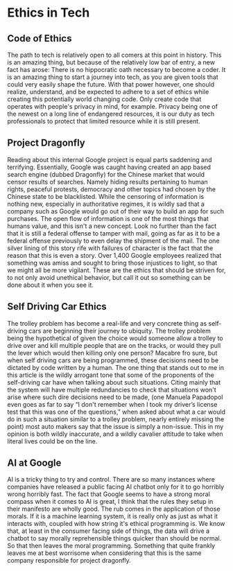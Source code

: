 # Ethics in Tech

## Code of Ethics

The path to tech is relatively open to all comers at this point in history. This is an amazing thing, but because of the relatively low bar of entry, a new fact has arose: There is no hippocratic oath necessary to become a coder. It is an amazing thing to start a journey into tech, as you are given tools that could very easily shape the future. With that power however, one should realize, understand, and be expected to adhere to a set of ethics while creating this potentially world changing code. Only create code that operates with people's privacy in mind, for example. Privacy being one of the newest on a long line of endangered resources, it is our duty as tech professionals to protect that limited resource while it is still present. 

## Project Dragonfly

Reading about this internal Google project is equal parts saddening and terrifying. Essentially, Google was caught having created an app based search engine (dubbed Dragonfly) for the Chinese market that would censor results of searches. Namely hiding results pertaining to human rights, peaceful protests, democracy and other topics had chosen by the Chinese state to be blacklisted. While the censoring of information is nothing new, especially in authoritative regimes, it is wildly sad that a company such as Google would go out of their way to build an app for such purchases. The open flow of information is one of the most things that humans value, and this isn't a new concept. Look no further than the fact that it is still a federal offense to tamper with mail, going as far as it to be a federal offense previously to even delay the shipment of the mail. The one silver lining of this story rife with failures of character is the fact that the reason that this is even a story. Over 1,400 Google employees realized that something was amiss and sought to bring those injustices to light, so that we might all be more vigilant. These are the ethics that should be striven for, to not only avoid unethical behavior, but call it out so something can be done about it when you see it.

## Self Driving Car Ethics

The trolley problem has become a real-life and very concrete thing as self-driving cars are beginning their journey to ubiquity. The trolley problem being the hypothetical of given the choice would someone allow a trolley to drive over and kill multiple people that are on the tracks, or would they pull the lever which would then killing only one person? Macabre fro sure, but when self driving cars are being programmed, these decisions need to be dictated by code written by a human. The one thing that stands out to me in this article is the wildly arrogant tone that some of the proponents of the self-driving car have when talking about such situations. Citing mainly that the system will have multiple redundancies to check that situations won't arise where such dire decisions need to be made, (one Manuela Papadopol even goes as far to say “I don't remember when I took my driver’s license test that this was one of the questions,” when asked about what a car would do in such a situation similar to a trolley problem, nearly entirely missing the point) most auto makers say that the issue is simply a non-issue. This in my opinion is both wildly inaccurate, and a wildly cavalier attitude to take when literal lives could be on the line.

## AI at Google

AI is a tricky thing to try and control. There are so many instances where companies have released a public facing AI chatbot only for it to go horribly wrong horribly fast. The fact that Google seems to have a strong moral compass when it comes to AI is great, I think that the rules they setup in their manifesto are wholly good. The rub comes in the application of those morals. If it is a machine learning system, it is really only as just as what it interacts with, coupled with how string it's ethical programming is. We know that, at least in the consumer facing side of things, the data will drive a chatbot to say morally reprehensible things quicker than should be normal. So that then leaves the moral programming. Something that quite frankly leaves me at best worrisome when considering that this is the same company responsible for project dragonfly.
